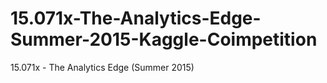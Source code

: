 # 15.071x-The-Analytics-Edge-Summer-2015-Kaggle-Coimpetition
15.071x - The Analytics Edge (Summer 2015)
